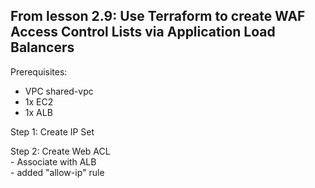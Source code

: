 ## From lesson 2.9: Use Terraform to create WAF Access Control Lists via Application Load Balancers

Prerequisites: 
- VPC shared-vpc
- 1x EC2
- 1x ALB

<p>Step 1: Create IP Set
<p>Step 2: Create Web ACL
<br>- Associate with ALB
<br>- added "allow-ip" rule